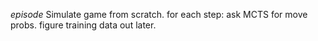 ﻿
*episode*
  Simulate game from scratch.
  for each step: ask MCTS for move probs. figure training data out later.
